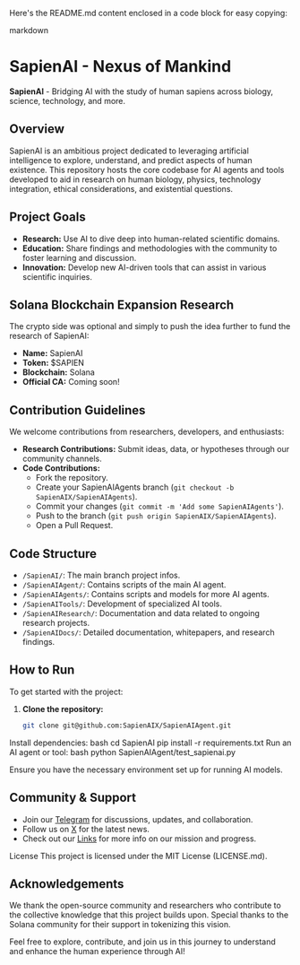 
Here's the README.md content enclosed in a code block for easy copying:

markdown
# SapienAI - Nexus of Mankind

**SapienAI** - Bridging AI with the study of human sapiens across biology, science, technology, and more.

## Overview

SapienAI is an ambitious project dedicated to leveraging artificial intelligence to explore, understand, and predict aspects of human existence. This repository hosts the core codebase for AI agents and tools developed to aid in research on human biology, physics, technology integration, ethical considerations, and existential questions.

## Project Goals

- **Research:** Use AI to dive deep into human-related scientific domains.
- **Education:** Share findings and methodologies with the community to foster learning and discussion.
- **Innovation:** Develop new AI-driven tools that can assist in various scientific inquiries.

## Solana Blockchain Expansion Research

The crypto side was optional and simply to push the idea further to fund the research of SapienAI:

- **Name:** SapienAI
- **Token:** $SAPIEN
- **Blockchain:** Solana
- **Official CA:** Coming soon!

## Contribution Guidelines

We welcome contributions from researchers, developers, and enthusiasts:

- **Research Contributions:** Submit ideas, data, or hypotheses through our community channels.
- **Code Contributions:**
  - Fork the repository.
  - Create your SapienAIAgents branch (`git checkout -b SapienAIX/SapienAIAgents`).
  - Commit your changes (`git commit -m 'Add some SapienAIAgents'`).
  - Push to the branch (`git push origin SapienAIX/SapienAIAgents`).
  - Open a Pull Request.

## Code Structure

- `/SapienAI/`: The main branch project infos.
- `/SapienAIAgent/`: Contains scripts of the main AI agent.
- `/SapienAIAgents/`: Contains scripts and models for more AI agents.
- `/SapienAITools/`: Development of specialized AI tools.
- `/SapienAIResearch/`: Documentation and data related to ongoing research projects.
- `/SapienAIDocs/`: Detailed documentation, whitepapers, and research findings.

## How to Run

To get started with the project:

1. **Clone the repository:**
   ```bash
   git clone git@github.com:SapienAIX/SapienAIAgent.git
Install dependencies:
bash
cd SapienAI
pip install -r requirements.txt
Run an AI agent or tool:
bash
python SapienAIAgent/test_sapienai.py

Ensure you have the necessary environment set up for running AI models.

## Community & Support

- Join our [Telegram](https://t.me/SapienAIX) for discussions, updates, and collaboration.
- Follow us on [X](https://x.com/SapienAIX) for the latest news.
- Check out our [Links](https://linktr.ee/SapienAIX) for more info on our mission and progress.

License
This project is licensed under the MIT License (LICENSE.md).

## Acknowledgements
We thank the open-source community and researchers who contribute to the collective knowledge that this project builds upon. Special thanks to the Solana community for their support in tokenizing this vision.

Feel free to explore, contribute, and join us in this journey to understand and enhance the human experience through AI!
